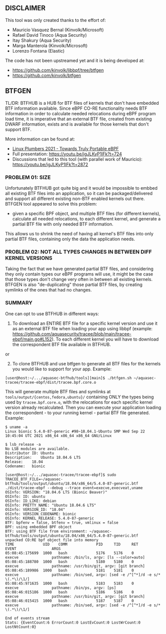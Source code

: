 ## DISCLAIMER

This tool was only created thanks to the effort of:

- Mauricio Vasquez Bernal (Kinvolk/Microsoft)
- Rafael David Tinoco (Aqua Security)
- Itay Shakury (Aqua Security)
- Marga Manterola (Kinvolk/Microsoft)
- Lorenzo Fontana (Elastic)

The code has not been upstreamed yet and it is being developed at:

- https://github.com/kinvolk/libbpf/tree/btfgen
- https://github.com/kinvolk/btfgen

## BTFGEN

TL/DR: BTFHUB is a HUB for BTF files of kernels that don't have embedded BTF information available. Since eBPF CO-RE functionality needs BTF information in order to calculate needed relocations during eBPF program load time, it is imperative that an external BTF file, created from existing DWARF information, exists and is available for those kernels that don't support BTF.

More information can be found at:

- [Linux Plumbers 2021 - Towards Truly Portable eBPF](https://linuxplumbersconf.org/event/11/contributions/948/attachments/906/1776/LPC21_Towards_truly_portable_eBPF.pdf)
- Full presentation: https://youtu.be/igJLKyP1lFk?t=724
- Discussions that led to this tool (with parallel work of Mauricio): https://youtu.be/igJLKyP1lFk?t=2872

### PROBLEM 01: SIZE

Unfortunately BTFHUB got quite big and it would be impossible to embbed all existing BTF files into an application, so it can be packaged/delivered and support all different existing non-BTF enabled kernels out there. BTFGEN tool appeared to solve this problem:

- given a specific BPF object, and multiple BTF files (for different kernels), calculate all needed relocations, to each different kernel, and generate a partial BTF file with only needed BTF information. 

This allows us to shrink the need of having all kernel's BTF files into only partial BTF files, containing only the data the application needs.

### PROBLEM 02: NOT ALL TYPES CHANGES IN BETWEEN DIFF KERNEL VERSIONS

Taking the fact that we have generated partial BTF files, and considering they only contain types our eBPF programs will use, it might be the case that those types don't change very often in between all existing kernels. BTFGEN is also "de-duplicating" those partial BTF files, by creating symlinks of the ones that had no changes. 

### SUMMARY

One can opt to use BTFHUB in different ways:

1. To download an ENTIRE BTF file for a specific kernel version and use it as an external BTF file when loading your app using libbpf (example: https://github.com/aquasecurity/tracee/blob/main/tracee-ebpf/main.go#L152). To each different kernel you will have to download the correspondent BTF file available in BTFHUB.

or

2. To clone BTFHUB and use btfgen to generate all BTF files for the kernels you would like to support for your app. Example:

```
[user@host:~/.../aquasec-btfhub/tools][main]$ ./btfgen.sh ~/aquasec-tracee/tracee-ebpf/dist/tracee.bpf.core.o
```

This will generate multiple BTF files and symlinks at `tools/output/{centos,fedora,ubuntu}/` containing ONLY the types being used by `tracee.bpf.core.o`, with the relocations for each specific kernel version already recalculated. Then you can execute your application loading the correspondent - to your running kernel - partial BTF file generated. Example:

```
$ uname -a
Linux bionic 5.4.0-87-generic #98~18.04.1-Ubuntu SMP Wed Sep 22 10:45:04 UTC 2021 x86_64 x86_64 x86_64 GNU/Linux

$ lsb_release -a
No LSB modules are available.
Distributor ID:	Ubuntu
Description:	Ubuntu 18.04.6 LTS
Release:	18.04
Codename:	bionic

[user@host:~/.../aquasec-tracee/tracee-ebpf]$ sudo TRACEE_BTF_FILE=~/aquasec-btfhub/tools/output/ubuntu/18.04/x86_64/5.4.0-87-generic.btf ./dist/tracee-ebpf --debug --trace event=execve,execveat,uname
OSInfo: VERSION: "18.04.6 LTS (Bionic Beaver)"
OSInfo: ID: ubuntu
OSInfo: ID_LIKE: debian
OSInfo: PRETTY_NAME: "Ubuntu 18.04.6 LTS"
OSInfo: VERSION_ID: "18.04"
OSInfo: VERSION_CODENAME: bionic
OSInfo: KERNEL_RELEASE: 5.4.0-87-generic
BTF: bpfenv = false, btfenv = true, vmlinux = false
BPF: using embedded BPF object
BTF: using BTF file from environment: ~/aquasec-btfhub/tools/output/ubuntu/18.04/x86_64/5.4.0-87-generic.btf
unpacked CO:RE bpf object file into memory
TIME             UID    COMM             PID     TID     RET              EVENT                ARGS
05:08:45:175699  1000   bash             5176    5176    0                execve               pathname: /bin/ls, argv: [ls --color=auto]
05:08:45:188780  1000   bash             5180    5180    0                execve               pathname: /usr/bin/git, argv: [git branch]
05:08:45:189986  1000   bash             5181    5181    0                execve               pathname: /bin/sed, argv: [sed -e /^[^*]/d -e s/* \(.*\)/\1/]
05:08:45:971635  1000   bash             5183    5183    0                execve               pathname: /bin/ps, argv: [ps]
05:08:46:015186  1000   bash             5186    5186    0                execve               pathname: /usr/bin/git, argv: [git branch]
05:08:46:015415  1000   bash             5187    5187    0                execve               pathname: /bin/sed, argv: [sed -e /^[^*]/d -e s/* \(.*\)/\1/]

End of events stream
Stats: {EventCount:6 ErrorCount:0 LostEvCount:0 LostWrCount:0 LostNtCount:0}
```

